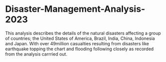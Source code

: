 # Disaster-Management-Analysis-2023
This analysis describes the details of the natural disasters affecting a group of countries; the United States of America, Brazil, India, China, Indonesia and Japan. With over 49million casualties resulting from disasters like earthquake topping the chart and flooding following closely as recorded from the analysis carrried out. 
